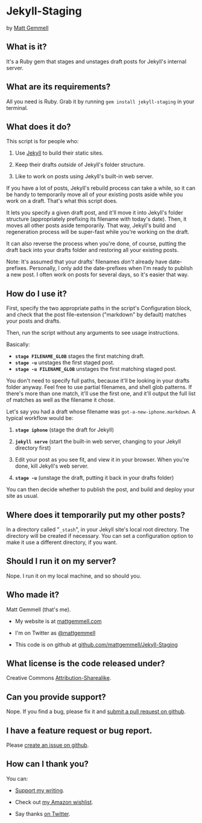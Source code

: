 # Jekyll-Staging

by [Matt Gemmell](http://mattgemmell.com/)


## What is it?

It's a Ruby gem that stages and unstages draft posts for Jekyll's internal server.


## What are its requirements?

All you need is Ruby. Grab it by running `gem install jekyll-staging` in your terminal.


## What does it do?

This script is for people who:

1. Use [Jekyll](http://jekyllrb.com) to build their static sites.

2. Keep their drafts _outside_ of Jekyll's folder structure.

3. Like to work on posts using Jekyll's built-in web server.

If you have a lot of posts, Jekyll's rebuild process can take a while, so it can be handy to temporarily move all of your existing posts aside while you work on a draft. That's what this script does.

It lets you specify a given draft post, and it'll move it into Jekyll's folder structure (appropriately prefixing its filename with today's date). Then, it moves all other posts aside temporarily. That way, Jekyll's build and regeneration process will be super-fast while you're working on the draft.

It can also reverse the process when you're done, of course, putting the draft back into your drafts folder and restoring all your existing posts.

Note: It's assumed that your drafts' filenames _don't_ already have date-prefixes. Personally, I only add the date-prefixes when I'm ready to publish a new post. I often work on posts for several days, so it's easier that way.


## How do I use it?

First, specify the two appropriate paths in the script's Configuration block, and check that the post file-extension ("markdown" by default) matches your posts and drafts.

Then, run the script without any arguments to see usage instructions.

Basically:

- **`stage FILENAME_GLOB`** stages the first matching draft.
- **`stage -u`** unstages the first staged post.
- **`stage -u FILENAME_GLOB`** unstages the first matching staged post.

You don't need to specify full paths, because it'll be looking in your drafts folder anyway. Feel free to use partial filenames, and shell glob patterns. If there's more than one match, it'll use the first one, and it'll output the full list of matches as well as the filename it chose.

Let's say you had a draft whose filename was `got-a-new-iphone.markdown`. A typical workflow would be:

1. **`stage iphone`** (stage the draft for Jekyll)

2. **`jekyll serve`** (start the built-in web server, changing to your Jekyll directory first)

3. Edit your post as you see fit, and view it in your browser. When you're done, kill Jekyll's web server.

4. **`stage -u`** (unstage the draft, putting it back in your drafts folder)

You can then decide whether to publish the post, and build and deploy your site as usual.


## Where does it temporarily put my other posts?

In a directory called "`_stash`", in your Jekyll site's local root directory. The directory will be created if necessary. You can set a configuration option to make it use a different directory, if you want.


## Should I run it on my server?

Nope. I run it on my local machine, and so should you.


## Who made it?

Matt Gemmell (that's me).

- My website is at [mattgemmell.com](http://mattgemmell.com)

- I'm on Twitter as [@mattgemmell](http://twitter.com/mattgemmell)

- This code is on github at [github.com/mattgemmell/Jekyll-Staging](http://github.com/mattgemmell/Jekyll-Staging)


## What license is the code released under?

Creative Commons [Attribution-Sharealike](http://creativecommons.org/licenses/by-sa/4.0/).


## Can you provide support?

Nope. If you find a bug, please fix it and [submit a pull request on github](https://github.com/mattgemmell/Jekyll-Staging/pulls).


## I have a feature request or bug report.

Please [create an issue on github](https://github.com/mattgemmell/Jekyll-Staging/issues).


## How can I thank you?

You can:

- [Support my writing](https://www.patreon.com/mattgemmell).

- Check out [my Amazon wishlist](http://www.amazon.co.uk/registry/wishlist/1BGIQ6Z8GT06F).

- Say thanks [on Twitter](http://twitter.com/mattgemmell).
